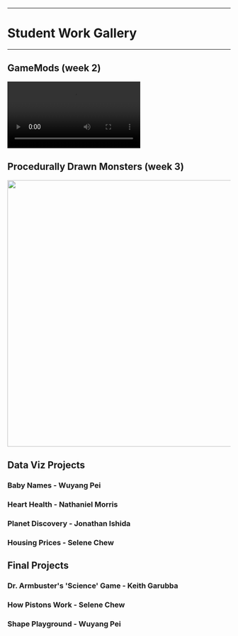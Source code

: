 --------------------------------
# Student Work Gallery
--------------------------------

## GameMods (week 2)

<video controls=true autoplay=true loop=true style="box-shadow: 0 0 10px white;">
	<source src="http://accad.osu.edu/~jeisenma/teaching/pcad_p5/gallery/GameMods.ogg" style='playbackRate=4.0;' type='video/ogg; codecs="theora, vorbis"'>
</video>

## Procedurally Drawn Monsters (week 3)

<img src="http://accad.osu.edu/~jeisenma/teaching/pcad_p5/gallery/monsters.png" width="600px"/>

## Data Viz Projects

### Baby Names - Wuyang Pei

### Heart Health - Nathaniel Morris

### Planet Discovery - Jonathan Ishida

### Housing Prices - Selene Chew

## Final Projects

### Dr. Armbuster's 'Science' Game - Keith Garubba

### How Pistons Work - Selene Chew

### Shape Playground - Wuyang Pei
